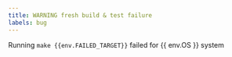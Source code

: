 ```yaml
---
title: WARNING fresh build & test failure
labels: bug
---
```

Running `make {{env.FAILED_TARGET}}` failed for {{ env.OS }} system
